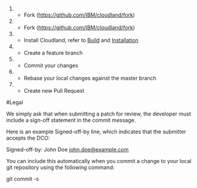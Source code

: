 1. * Fork (https://github.com/IBM/cloudland/fork)
1. * Fork (https://github.com/IBM/cloudland/fork)
1. * Install Cloudland, refer to [Build](build) and [Installation](installation)
1. * Create a feature branch
1. * Commit your changes
1. * Rebase your local changes against the master branch
1. * Create new Pull Request

#Legal

We simply ask that when submitting a patch for review, the developer must include a sign-off statement in the commit message.

Here is an example Signed-off-by line, which indicates that the submitter accepts the DCO:

Signed-off-by: John Doe <john.doe@example.com>

You can include this automatically when you commit a change to your local git repository using the following command:

git commit -s
